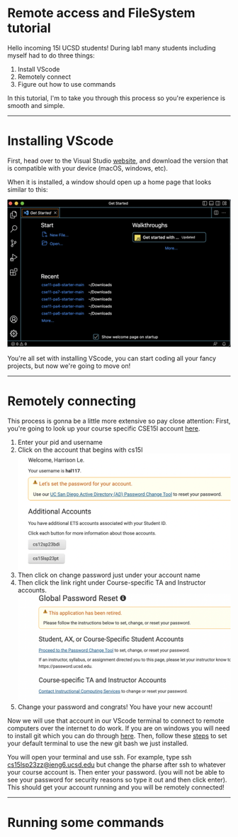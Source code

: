 # Remote access and FileSystem tutorial
Hello incoming 15l UCSD students! During lab1 many students including myself had to do three things:
1. Install VScode
2. Remotely connect
3. Figure out how to use commands

In this tutorial, I'm to take you through this process so you're experience is smooth and simple. 

---
# Installing VScode
First, head over to the Visual Studio [website](https://code.visualstudio.com/), and download the version that is compatible with your device (macOS, 
windows, etc).

When it is installed, a window should open up a home page that looks similar to this: 

![Image](VScode.png)

You're all set with installing VScode, you can start coding all your fancy projects, but now we're going to move on!

---
# Remotely connecting
This process is gonna be a little more extensive so pay close attention:
First, you're going to look up your course specific CSE15l account [here](https://sdacs.ucsd.edu/~icc/index.php).

1. Enter your pid and username
2. Click on the account that begins with cs15l
![Image](Screenshot1.png)
3. Then click on change password just under your account name
4. Then click the link right under Course-specific TA and Instructor accounts.
![Image](Screenshot3.png)
6. Change your password and congrats! You have your new account!

Now we will use that account in our VScode terminal to connect to remote computers over the internet to do work.
If you are on windows you will need to install git which you can do through [here](https://gitforwindows.org/).
Then, follow these [steps](https://stackoverflow.com/questions/42606837/how-do-i-use-bash-on-windows-from-the-visual-studio-code-integrated-terminal/50527994#50527994) to set your default terminal to use the new git bash we just installed. 


You will open your terminal and use ssh. For example, type ssh cs15lsp23zz@ieng6.ucsd.edu but change the pharse after ssh to whatever your course account is. Then enter your password. (you will not be able to see your password for security reasons so type it out and then click enter). This should get your account running and you will be remotely connected!

---
# Running some commands
